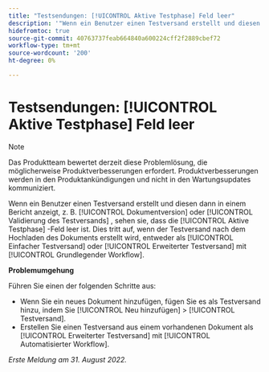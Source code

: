 ```yaml
---
title: "Testsendungen: [!UICONTROL Aktive Testphase] Feld leer"
description: '"Wenn ein Benutzer einen Testversand erstellt und diesen dann in einem Bericht anzeigt, z. B. [!UICONTROL Dokumentversion] oder [!UICONTROL Validierung des Testversands] , sehen sie, dass die [!UICONTROL Aktive Testphase] -Feld leer ist. Dies tritt auf, wenn der Testversand nach dem Hochladen des Dokuments erstellt wird, entweder als [!UICONTROL Einfacher Testversand] oder [!UICONTROL Erweiterter Testversand] mit [!UICONTROL Grundlegender Workflow].'
hidefromtoc: true
source-git-commit: 40763737feab664840a600224cff2f2889cbef72
workflow-type: tm+mt
source-wordcount: '200'
ht-degree: 0%

---
```



# Testsendungen: [!UICONTROL Aktive Testphase] Feld leer

<!-- This Known Issue is on the TOC for both Workfront and Workfront Proof-->

>[!NOTE]
>
>Das Produktteam bewertet derzeit diese Problemlösung, die möglicherweise Produktverbesserungen erfordert. Produktverbesserungen werden in den Produktankündigungen und nicht in den Wartungsupdates kommuniziert.

Wenn ein Benutzer einen Testversand erstellt und diesen dann in einem Bericht anzeigt, z. B. [!UICONTROL Dokumentversion] oder [!UICONTROL Validierung des Testversands] , sehen sie, dass die [!UICONTROL Aktive Testphase] -Feld leer ist. Dies tritt auf, wenn der Testversand nach dem Hochladen des Dokuments erstellt wird, entweder als [!UICONTROL Einfacher Testversand] oder [!UICONTROL Erweiterter Testversand] mit [!UICONTROL Grundlegender Workflow].

**Problemumgehung**

Führen Sie einen der folgenden Schritte aus:

* Wenn Sie ein neues Dokument hinzufügen, fügen Sie es als Testversand hinzu, indem Sie [!UICONTROL Neu hinzufügen] > [!UICONTROL Testversand].
* Erstellen Sie einen Testversand aus einem vorhandenen Dokument als [!UICONTROL Erweiterter Testversand] mit [!UICONTROL Automatisierter Workflow].

_Erste Meldung am 31. August 2022._

